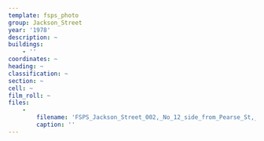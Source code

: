 ```yaml
---
template: fsps_photo
group: Jackson_Street
year: '1978'
description: ~
buildings:
    - ''
coordinates: ~
heading: ~
classification: ~
section: ~
cell: ~
film_roll: ~
files:
    -
        filename: 'FSPS_Jackson_Street_002,_No_12_side_from_Pearse_St,_4-1-E,_1978.png'
        caption: ''
---
```

